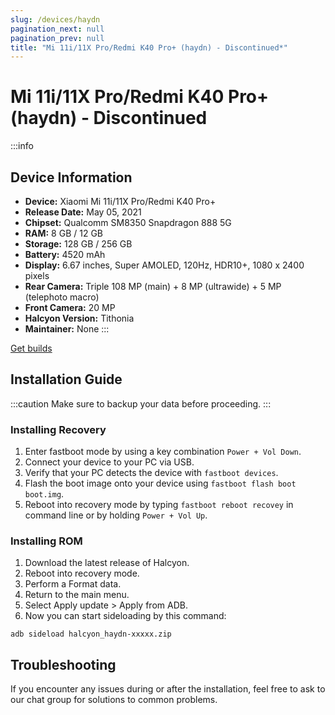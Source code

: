 ```yaml
---
slug: /devices/haydn
pagination_next: null
pagination_prev: null
title: "Mi 11i/11X Pro/Redmi K40 Pro+ (haydn) - Discontinued*"
---
```


# Mi 11i/11X Pro/Redmi K40 Pro+ (haydn) - Discontinued
:::info
## Device Information

- **Device:** Xiaomi Mi 11i/11X Pro/Redmi K40 Pro+
- **Release Date:** May 05, 2021
- **Chipset:** 	Qualcomm SM8350 Snapdragon 888 5G
- **RAM:** 8 GB / 12 GB
- **Storage:** 128 GB / 256 GB
- **Battery:** 4520 mAh
- **Display:** 6.67 inches, Super AMOLED, 120Hz, HDR10+, 1080 x 2400 pixels
- **Rear Camera:** Triple 108 MP (main) + 8 MP (ultrawide) + 5 MP (telephoto macro)
- **Front Camera:** 20 MP
- **Halcyon Version:** Tithonia
- **Maintainer:** None
:::

<a href="https://www.pling.com/p/2058150/" class="button button--primary">Get builds</a>

## Installation Guide
:::caution
Make sure to backup your data before proceeding.
:::

### Installing Recovery
1. Enter fastboot mode by using a key combination `Power + Vol Down`.
2. Connect your device to your PC via USB.
4. Verify that your PC detects the device with `fastboot devices`.
5. Flash the boot image onto your device using `fastboot flash boot boot.img`.
8. Reboot into recovery mode by typing `fastboot reboot recovey` in command line or by holding `Power + Vol Up`.

### Installing ROM
1. Download the latest release of Halcyon.
2. Reboot into recovery mode.
3. Perform a Format data.
4. Return to the main menu.
5. Select Apply update > Apply from ADB.
6. Now you can start sideloading by this command:
```
adb sideload halcyon_haydn-xxxxx.zip
```

## Troubleshooting

If you encounter any issues during or after the installation, feel free to ask to our chat group for solutions to common problems.
